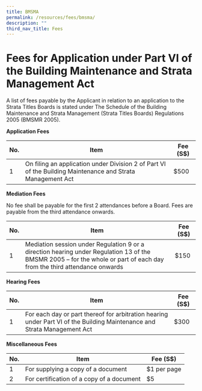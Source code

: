 ```yaml
---
title: BMSMA
permalink: /resources/fees/bmsma/
description: ""
third_nav_title: Fees
---
```

# Fees for Application under Part VI of the Building Maintenance and Strata Management Act


A list of fees payable by the Applicant in relation to an application to the Strata Titles Boards is stated under The Schedule of the Building Maintenance and Strata Management (Strata Titles Boards) Regulations 2005 (BMSMR 2005).

**Application Fees**

| No.  | Item | Fee (S$) |
| -------- | -------- | -------- |
| 1     | On filing an application under Division 2 of Part VI of the Building Maintenance and Strata Management Act  | $500 |


**Mediation Fees**

No fee shall be payable for the first 2 attendances before a Board. Fees are payable from the third attendance onwards.

| No.  | Item | Fee (S$) |
| -------- | -------- | -------- |
| 1     | Mediation session under Regulation 9 or a direction hearing under Regulation 13 of the BMSMR 2005 – for the whole or part of each day from the third attendance onwards  | $150 |


**Hearing Fees**

| No.  | Item | Fee (S$) |
| -------- | -------- | -------- |
| 1     | For each day or part thereof for arbitration hearing under Part VI of the Building Maintenance and Strata Management Act | $300 |


**Miscellaneous Fees**


| No.  | Item | Fee (S$) |
| -------- | -------- | -------- |
| 1  | For supplying a copy of a document | $1 per page |   
| 2  | For certification of a copy of a document | $5 |
